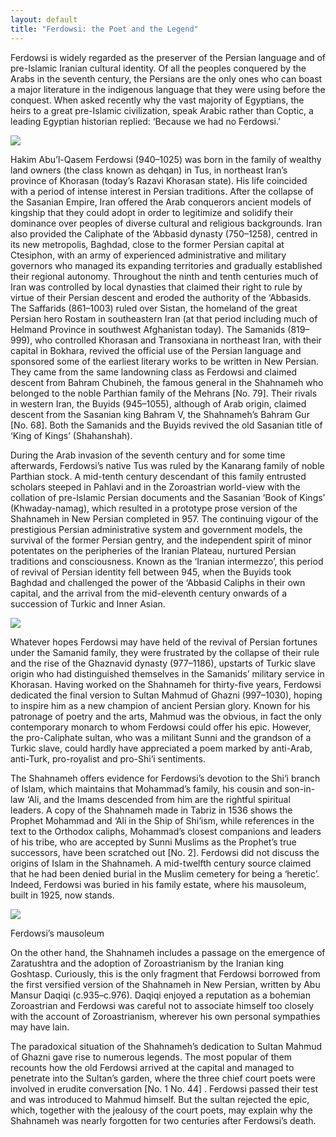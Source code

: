 ```yaml
---
layout: default
title: "Ferdowsi: the Poet and the Legend"
---
```


Ferdowsi is widely regarded as the preserver of the Persian language and of pre-Islamic Iranian cultural identity. Of all the peoples conquered by the Arabs in the seventh century, the Persians are the only ones who can boast a major literature in the indigenous language that they were using before the conquest. When asked recently why the vast majority of Egyptians, the heirs to a great pre-Islamic civilization, speak Arabic rather than Coptic, a leading Egyptian historian replied: ‘Because we had no Ferdowsi.’


![]({{site.baseurl}}/images/pages/79.jpeg)

Hakim Abu’l-Qasem Ferdowsi (940–1025) was born in the family of wealthy land owners (the class known as dehqan) in Tus, in northeast Iran’s province of Khorasan (today’s  Razavi Khorasan state). His life coincided with a period of intense interest in Persian traditions. After the collapse of the Sasanian Empire, Iran offered the Arab conquerors ancient models of kingship that they could adopt in order to legitimize and solidify their dominance over peoples of diverse cultural and religious backgrounds. Iran also provided the Caliphate of the ‘Abbasid dynasty (750–1258), centred in its new metropolis, Baghdad, close to the former Persian capital at Ctesiphon, with an army of experienced administrative and military governors who managed its expanding territories and gradually established their regional autonomy. Throughout the ninth and tenth centuries much of Iran was controlled by local dynasties that claimed their right to rule by virtue of their Persian descent and eroded the authority of the ‘Abbasids. The Saffarids (861–1003) ruled over Sistan, the homeland of the great Persian hero Rostam in southeastern Iran (at that period including much of Helmand Province in southwest Afghanistan today). The Samanids (819–999), who controlled Khorasan and Transoxiana in northeast Iran, with their capital in Bokhara, revived the official use of the Persian language and sponsored some of the earliest literary works to be written in New Persian. They came from the same landowning class as Ferdowsi and claimed descent from Bahram Chubineh, the famous general in the Shahnameh who belonged to the noble Parthian family of the Mehrans [No. 79]. Their rivals in western Iran, the Buyids (945–1055), although of Arab origin, claimed descent from the Sasanian king Bahram V, the Shahnameh’s Bahram Gur [No. 68]. Both the Samanids and the Buyids revived the old Sasanian title of ‘King of Kings’ (Shahanshah).

During the Arab invasion of the seventh century and for some time afterwards, Ferdowsi’s native Tus was ruled by the Kanarang family of noble Parthian stock. A mid-tenth century descendant of this family entrusted scholars steeped in Pahlavi and in the Zoroastrian world-view with the collation of pre-Islamic Persian documents and the Sasanian ‘Book of Kings’ (Khwaday-namag), which resulted in a prototype prose version of the Shahnameh in New Persian completed in 957. The continuing vigour of the prestigious Persian administrative system and government models, the survival of the former Persian gentry, and the independent spirit of minor potentates on the peripheries of the Iranian Plateau, nurtured Persian traditions and consciousness. Known as the ‘Iranian intermezzo’, this period of revival of Persian identity fell between 945, when the Buyids took Baghdad and challenged the power of the ‘Abbasid Caliphs in their own capital, and the arrival from the mid-eleventh century onwards of a succession of Turkic and Inner Asian.

![]({{site.baseurl}}/images/pages/2.jpeg)

Whatever hopes Ferdowsi may have held of the revival of Persian fortunes under the Samanid family, they were frustrated by the collapse of their rule and the rise of the Ghaznavid dynasty (977–1186), upstarts of Turkic slave origin who had distinguished themselves in the Samanids’ military service in Khorasan. Having worked on the Shahnameh for thirty-five years, Ferdowsi dedicated the final version to Sultan Mahmud of Ghazni (997–1030), hoping to inspire him as a new champion of ancient Persian glory. Known for his patronage of poetry and the arts, Mahmud was the obvious, in fact the only contemporary monarch to whom Ferdowsi could offer his epic. However, the pro-Caliphate sultan, who was a militant Sunni and the grandson of a Turkic slave, could hardly have appreciated a poem marked by anti-Arab, anti-Turk, pro-royalist and pro-Shi‘i sentiments.

The Shahnameh offers evidence for Ferdowsi’s devotion to the Shi‘i branch of Islam, which maintains that Mohammad’s family, his cousin and son-in-law ‘Ali, and the Imams descended from him are the rightful spiritual leaders. A copy of the Shahnameh made in Tabriz in 1536 shows the Prophet Mohammad and ‘Ali in the Ship of Shi‘ism, while references in the text to the Orthodox caliphs, Mohammad’s closest companions and leaders of his tribe, who are accepted by Sunni Muslims as the Prophet’s true successors, have been scratched out [No. 2]. Ferdowsi did not discuss the origins of Islam in the Shahnameh. A mid-twelfth century source claimed that he had been denied burial in the Muslim cemetery for being a ‘heretic’. Indeed, Ferdowsi was buried in his family estate, where his mausoleum, built in 1925, now stands.

![]({{site.baseurl}}/images/mausoleum.jpeg)

Ferdowsi’s mausoleum

On the other hand, the Shahnameh includes a passage on the emergence of Zaratushtra and the adoption of Zoroastrianism by the Iranian king Goshtasp. Curiously, this is the only fragment that Ferdowsi borrowed from the first versified version of the Shahnameh in New Persian, written by Abu Mansur Daqiqi (c.935–c.976). Daqiqi enjoyed a reputation as a bohemian Zoroastrian and Ferdowsi was careful not to associate himself too closely with the account of Zoroastrianism, wherever his own personal sympathies may have lain.

The paradoxical situation of the Shahnameh’s dedication to Sultan Mahmud of Ghazni gave rise to numerous legends. The most popular of them recounts how the old Ferdowsi arrived at the capital and managed to penetrate into the Sultan’s garden, where the three chief court poets were involved in erudite conversation [No. 1 No. 44] . Ferdowsi passed their test and was introduced to Mahmud himself. But the sultan rejected the epic, which, together with the jealousy of the court poets, may explain why the Shahnameh was nearly forgotten for two centuries after Ferdowsi’s death.
